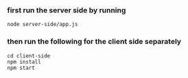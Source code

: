 ### first run the server side by running <br/>
`node server-side/app.js`<br/>
### then run the following for the client side separately<br/>
`cd client-side`<br/>
`npm install`<br/>
`npm start`<br/>